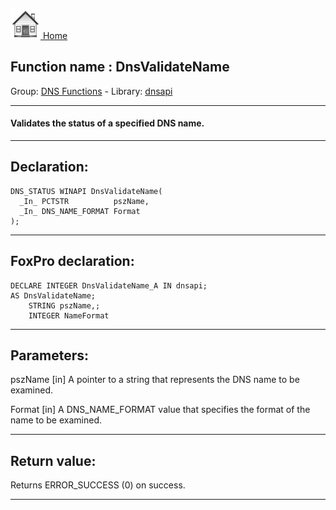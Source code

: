 [<img src="../../images/home.png"> Home ](https://github.com/VFPX/Win32API)  

## Function name : DnsValidateName
Group: [DNS Functions](../../functions_group.md#DNS_Functions)  -  Library: [dnsapi](../../Libraries.md#dnsapi)  
***  


#### Validates the status of a specified DNS name.
***  


## Declaration:
```foxpro  
DNS_STATUS WINAPI DnsValidateName(
  _In_ PCTSTR          pszName,
  _In_ DNS_NAME_FORMAT Format
);  
```  
***  


## FoxPro declaration:
```foxpro  
DECLARE INTEGER DnsValidateName_A IN dnsapi;
AS DnsValidateName;
	STRING pszName,;
	INTEGER NameFormat  
```  
***  


## Parameters:
pszName [in]
A pointer to a string that represents the DNS name to be examined.

Format [in]
A DNS_NAME_FORMAT value that specifies the format of the name to be examined.  
***  


## Return value:
Returns ERROR_SUCCESS (0) on success.  
***  

